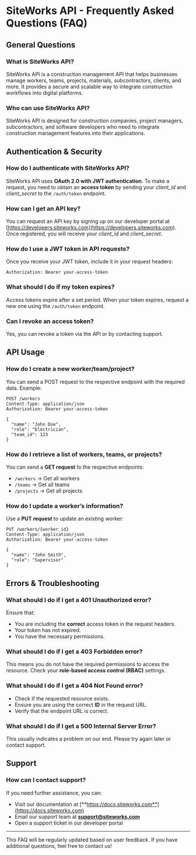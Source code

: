 # SiteWorks API - Frequently Asked Questions (FAQ)

## General Questions

### What is SiteWorks API?

SiteWorks API is a construction management API that helps businesses manage workers, teams, projects, materials, subcontractors, clients, and more. It provides a secure and scalable way to integrate construction workflows into digital platforms.

### Who can use SiteWorks API?

SiteWorks API is designed for construction companies, project managers, subcontractors, and software developers who need to integrate construction management features into their applications.

## Authentication & Security

### How do I authenticate with SiteWorks API?

SiteWorks API uses **OAuth 2.0 with JWT authentication**. To make a request, you need to obtain an **access token** by sending your _client_id_ and _client_secret_ to the `/auth/token` endpoint.

### How can I get an API key?

You can request an API key by signing up on our developer portal at [https://developers.siteworks.com](https://developers.siteworks.com). Once registered, you will receive your _client_id_ and _client_secret_.

### How do I use a JWT token in API requests?

Once you receive your JWT token, include it in your request headers:

```http
Authorization: Bearer your-access-token
```

### What should I do if my token expires?

Access tokens expire after a set period. When your token expires, request a new one using the `/auth/token` endpoint.

### Can I revoke an access token?

Yes, you can revoke a token via the API or by contacting support.

## API Usage

### How do I create a new worker/team/project?

You can send a POST request to the respective endpoint with the required data. Example:

```http
POST /workers
Content-Type: application/json
Authorization: Bearer your-access-token

{
  "name": "John Doe",
  "role": "Electrician",
  "team_id": 123
}
```

### How do I retrieve a list of workers, teams, or projects?

You can send a **GET request** to the respective endpoints:

- `/workers` → Get all workers
- `/teams` → Get all teams
- `/projects` → Get all projects

### How do I update a worker’s information?

Use a **PUT request** to update an existing worker:

```http
PUT /workers/{worker_id}
Content-Type: application/json
Authorization: Bearer your-access-token

{
  "name": "John Smith",
  "role": "Supervisor"
}
```

## Errors & Troubleshooting

### What should I do if I get a 401 Unauthorized error?

Ensure that:

- You are including the **correct** access token in the request headers.
- Your token has not expired.
- You have the necessary permissions.

### What should I do if I get a 403 Forbidden error?

This means you do not have the required permissions to access the resource. Check your **role-based access control (RBAC)** settings.

### What should I do if I get a 404 Not Found error?

- Check if the requested resource exists.
- Ensure you are using the correct **ID** in the request URL.
- Verify that the endpoint URL is correct.

### What should I do if I get a 500 Internal Server Error?

This usually indicates a problem on our end. Please try again later or contact support.

## Support

### How can I contact support?

If you need further assistance, you can:

- Visit our documentation at [**https://docs.siteworks.com**](https://docs.siteworks.com)
- Email our support team at [**support@siteworks.com**](mailto:support@siteworks.com)
- Open a support ticket in our developer portal

---

This FAQ will be regularly updated based on user feedback. If you have additional questions, feel free to contact us!
